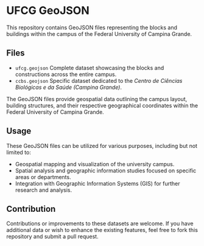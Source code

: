 # UFCG GeoJSON

This repository contains GeoJSON files representing the blocks and buildings within the campus of the Federal University of Campina Grande.

## Files

- `ufcg.geojson` Complete dataset showcasing the blocks and constructions across the entire campus.
- `ccbs.geojson` Specific dataset dedicated to the _Centro de Ciências Biológicas e da Saúde (Campina Grande)_.

The GeoJSON files provide geospatial data outlining the campus layout, building structures, and their respective geographical coordinates within the Federal University of Campina Grande.

## Usage

These GeoJSON files can be utilized for various purposes, including but not limited to:

- Geospatial mapping and visualization of the university campus.
- Spatial analysis and geographic information studies focused on specific areas or departments.
- Integration with Geographic Information Systems (GIS) for further research and analysis.

## Contribution

Contributions or improvements to these datasets are welcome. If you have additional data or wish to enhance the existing features, feel free to fork this repository and submit a pull request.
